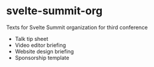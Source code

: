 # svelte-summit-org

Texts for Svelte Summit organization for third conference

* Talk tip sheet
* Video editor briefing
* Website design briefing
* Sponsorship template
